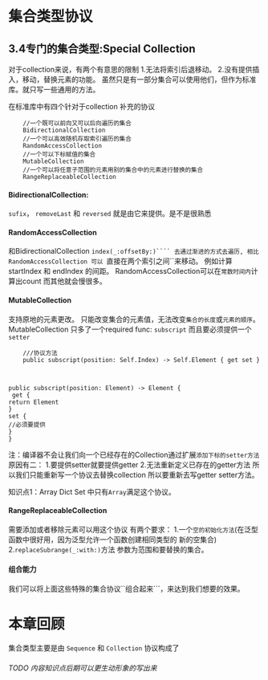 # 集合类型协议

##  3.4专门的集合类型:Special Collection
对于collection来说，有两个有意思的限制
1.无法将索引后退移动。
2.没有提供插入，移动，替换元素的功能。
虽然只是有一部分集合可以使用他们，但作为标准库。就只写一些通用的方法。


在标准库中有四个针对于collection 补充的协议


        //一个既可以前向又可以后向遍历的集合
        BidirectionalCollection
        //一个可以高效随机存取索引遍历的集合
        RandomAccessCollection
        //一个可以下标赋值的集合
        MutableCollection
        //一个可以将任意子范围的元素用别的集合中的元素进行替换的集合
        RangeReplaceableCollection


#### BidirectionalCollection:
```sufix```， ```removeLast``` 和 ```reversed``` 就是由它来提供。是不是很熟悉


#### RandomAccessCollection
和BidirectionalCollection  ```index(_:offsetBy:)```` 去通过渐进的方式去遍历, 相比 RandomAccessCollection 可以 ```直接在两个索引之间``来移动。
例如计算 startIndex 和 endIndex 的间距。 RandomAccessCollection可以在```常数时间内```计算出count 而其他就会慢很多。

#### MutableCollection
支持原地的元素更改。
只能改变集合的元素值，无法改变``集合的长度``或``元素的顺序``。
MutableCollection 只多了一个required func:
 ```subscript``` 而且要必须提供一个 ```setter```
        
        ///协议方法
        public subscript(position: Self.Index) -> Self.Element { get set }



    public subscript(position: Element) -> Element {
     get {
    return Element 
    } 
    set {
    //必须要提供
    }
    }


注：编译器不会让我们向一个已经存在的Collection通过扩展```添加下标的setter方法``` 原因有二：
1.要提供setter就要提供getter
2.无法重新定义已存在的getter方法
所以我们只能重新写一个协议去替换collection  所以要重新去写getter setter方法。

知识点1：Array Dict Set 中只有```Array```满足这个协议。


#### RangeReplaceableCollection
需要添加或者移除元素可以用这个协议
有两个要求：
1.一个```空的初始化方法```(在泛型函数中很好用，因为泛型允许一个函数创建相同类型的 新的空集合)
2.```replaceSubrange(_:with:)```方法 参数为范围和要替换的集合。


#### 组合能力
我们可以将上面这些特殊的集合协议``组合起来```，来达到我们想要的效果。


# 本章回顾
集合类型主要是由 ```Sequence``` 和 ```Collection``` 协议构成了

###### TODO 内容知识点后期可以更生动形象的写出来

